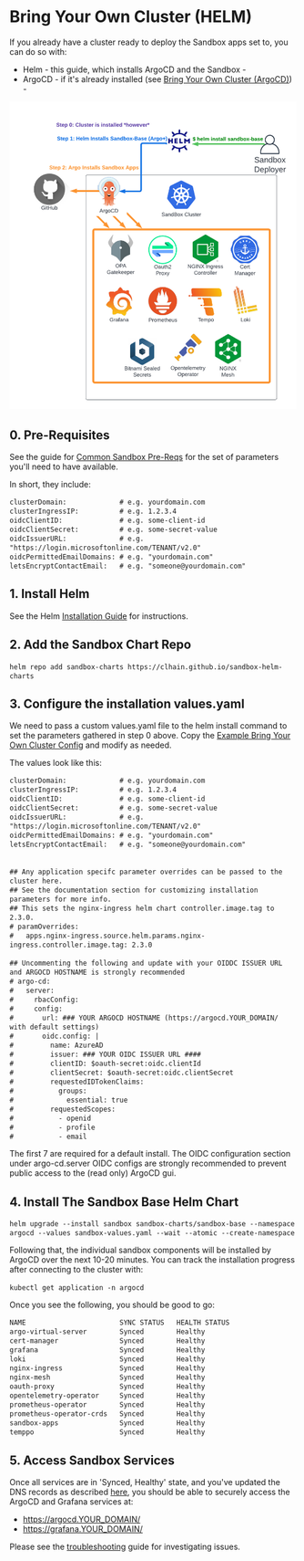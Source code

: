 # Bring Your Own Cluster (HELM)

If you already have a cluster ready to deploy the Sandbox apps set to, you can do so with:

* Helm - this guide, which installs ArgoCD and the Sandbox -
* ArgoCD - if it's already installed (see [Bring Your Own Cluster (ArgoCD)](byoc-argocd.md)) -

![Bring Your Own Cluster Deploy](../img/sandbox-byoc-helm.png)

## 0. Pre-Requisites
See the guide for [Common Sandbox Pre-Reqs](pre-reqs.md) for the set of parameters you'll need to have available.

In short, they include:

```
clusterDomain:             # e.g. yourdomain.com
clusterIngressIP:          # e.g. 1.2.3.4
oidcClientID:              # e.g. some-client-id
oidcClientSecret:          # e.g. some-secret-value
oidcIssuerURL:             # e.g. "https://login.microsoftonline.com/TENANT/v2.0"
oidcPermittedEmailDomains: # e.g. "yourdomain.com"
letsEncryptContactEmail:   # e.g. "someone@yourdomain.com"
```

## 1. Install Helm

See the Helm [Installation Guide](https://helm.sh/docs/intro/install/) for instructions.

## 2. Add the Sandbox Chart Repo

```
helm repo add sandbox-charts https://clhain.github.io/sandbox-helm-charts
```

## 3. Configure the installation values.yaml

We need to pass a custom values.yaml file to the helm install command to set the parameters gathered in step 0 above.
Copy the [Example Bring Your Own Cluster Config](https://github.com/clhain/sandbox/tree/main/examples/bring-your-own-cluster/install-with-helm-values.yaml)
and modify as needed. 

The values look like this:

```
clusterDomain:             # e.g. yourdomain.com
clusterIngressIP:          # e.g. 1.2.3.4
oidcClientID:              # e.g. some-client-id
oidcClientSecret:          # e.g. some-secret-value
oidcIssuerURL:             # e.g. "https://login.microsoftonline.com/TENANT/v2.0"
oidcPermittedEmailDomains: # e.g. "yourdomain.com"
letsEncryptContactEmail:   # e.g. "someone@yourdomain.com"


## Any application specifc parameter overrides can be passed to the cluster here.
## See the documentation section for customizing installation parameters for more info.
## This sets the nginx-ingress helm chart controller.image.tag to 2.3.0.
# paramOverrides:
#   apps.nginx-ingress.source.helm.params.nginx-ingress.controller.image.tag: 2.3.0

## Uncommenting the following and update with your OIDDC ISSUER URL and ARGOCD HOSTNAME is strongly recommended
# argo-cd:
#   server:
#     rbacConfig:
#     config:
#       url: ### YOUR ARGOCD HOSTNAME (https://argocd.YOUR_DOMAIN/ with default settings)
#       oidc.config: |
#         name: AzureAD
#         issuer: ### YOUR OIDC ISSUER URL ####
#         clientID: $oauth-secret:oidc.clientId
#         clientSecret: $oauth-secret:oidc.clientSecret
#         requestedIDTokenClaims:
#           groups:
#             essential: true
#         requestedScopes:
#           - openid
#           - profile
#           - email
```

The first 7 are required for a default install. The OIDC configuration section under argo-cd.server OIDC configs are strongly recommended
to prevent public access to the (read only) ArgoCD gui.

## 4. Install The Sandbox Base Helm Chart

```
helm upgrade --install sandbox sandbox-charts/sandbox-base --namespace argocd --values sandbox-values.yaml --wait --atomic --create-namespace
```

Following that, the individual sandbox components will be installed by ArgoCD over the next 10-20 minutes. You can
track the installation progress after connecting to the cluster with:

`kubectl get application -n argocd`

Once you see the following, you should be good to go:

```
NAME                       SYNC STATUS   HEALTH STATUS
argo-virtual-server        Synced        Healthy
cert-manager               Synced        Healthy
grafana                    Synced        Healthy
loki                       Synced        Healthy
nginx-ingress              Synced        Healthy
nginx-mesh                 Synced        Healthy
oauth-proxy                Synced        Healthy
opentelemetry-operator     Synced        Healthy
prometheus-operator        Synced        Healthy
prometheus-operator-crds   Synced        Healthy
sandbox-apps               Synced        Healthy
temppo                     Synced        Healthy
```

## 5. Access Sandbox Services
Once all services are in 'Synced, Healthy' state, and you've updated the DNS records as described [here](dns.md),
you should be able to securely access the ArgoCD and Grafana services at:

* https://argocd.YOUR_DOMAIN/
* https://grafana.YOUR_DOMAIN/

Please see the [troubleshooting](../troubleshooting.md) guide for investigating issues.